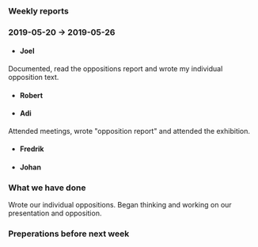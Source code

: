 ### Weekly reports
### 2019-05-20 -> 2019-05-26

* #### Joel
Documented, read the oppositions report and wrote my individual opposition text. 

* #### Robert

* #### Adi
Attended meetings, wrote "opposition report" and attended the exhibition.

* #### Fredrik

* #### Johan

### What we have done
Wrote our individual oppositions. Began thinking and working on our presentation and opposition. 

### Preperations before next week
